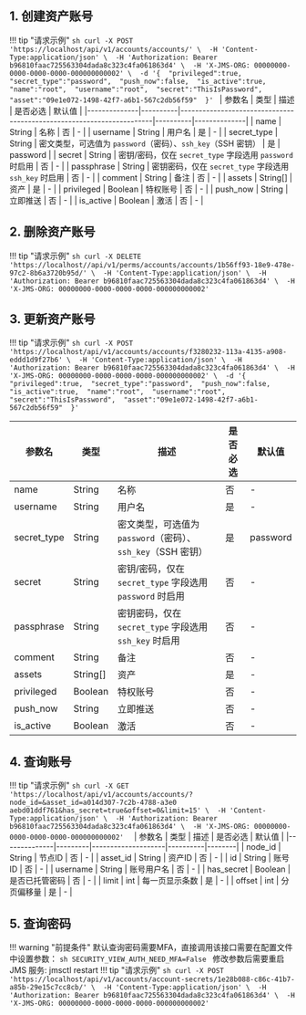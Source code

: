 ## 1. 创建资产账号
!!! tip "请求示例"
    ```sh
    curl -X POST 'https://localhost/api/v1/accounts/accounts/' \ 
        -H 'Content-Type:application/json' \ 
        -H 'Authorization: Bearer b96810faac725563304dada8c323c4fa061863d4' \ 
        -H 'X-JMS-ORG: 00000000-0000-0000-0000-000000000002' \ 
        -d '{ 
                "privileged":true, 
                "secret_type":"password", 
                "push_now":false, 
                "is_active":true, 
                "name":"root", 
                "username":"root", 
                "secret":"ThisIsPassword", 
                "asset":"09e1e072-1498-42f7-a6b1-567c2db56f59" 
            }'
    ```
| 参数名       | 类型     | 描述                                                                 | 是否必选 | 默认值       |
|--------------|----------|----------------------------------------------------------------------|----------|--------------|
| name         | String   | 名称                                                                 | 否       | -            |
| username     | String   | 用户名                                                               | 是       | -            |
| secret_type  | String   | 密文类型，可选值为 `password`（密码）、`ssh_key`（SSH 密钥）          | 是       | password     |
| secret       | String   | 密钥/密码，仅在 `secret_type` 字段选用 `password` 时启用             | 否       | -            |
| passphrase   | String   | 密钥密码，仅在 `secret_type` 字段选用 `ssh_key` 时启用                | 否       | -            |
| comment      | String   | 备注                                                                 | 否       | -            |
| assets       | String[] | 资产                                                                 | 是       | -            |
| privileged   | Boolean  | 特权账号                                                             | 否       | -            |
| push_now     | String   | 立即推送                                                             | 否       | -            |
| is_active    | Boolean  | 激活                                                                 | 否       | -            |


## 2. 删除资产账号
!!! tip "请求示例"
    ```sh
    curl -X DELETE 'https://localhost//api/v1/perms/accounts/accounts/1b56ff93-18e9-478e-97c2-8b6a3720b95d/' \ 
        -H 'Content-Type:application/json' \ 
        -H 'Authorization: Bearer b96810faac725563304dada8c323c4fa061863d4' \ 
        -H 'X-JMS-ORG: 00000000-0000-0000-0000-000000000002'
    ```
## 3. 更新资产账号
!!! tip "请求示例"
    ```sh
    curl -X POST 'https://localhost/api/v1/accounts/accounts/f3280232-113a-4135-a908-eddd1d9f27b6' \ 
        -H 'Content-Type:application/json' \ 
        -H 'Authorization: Bearer b96810faac725563304dada8c323c4fa061863d4' \ 
        -H 'X-JMS-ORG: 00000000-0000-0000-0000-000000000002' \ 
        -d '{ 
                "privileged":true, 
                "secret_type":"password", 
                "push_now":false, 
                "is_active":true, 
                "name":"root", 
                "username":"root", 
                "secret":"ThisIsPassword", 
                "asset":"09e1e072-1498-42f7-a6b1-567c2db56f59" 
            }'
    ```

| 参数名       | 类型     | 描述                                                                 | 是否必选 | 默认值       |
|--------------|----------|----------------------------------------------------------------------|----------|--------------|
| name         | String   | 名称                                                                 | 否       | -            |
| username     | String   | 用户名                                                               | 是       | -            |
| secret_type  | String   | 密文类型，可选值为 `password`（密码）、`ssh_key`（SSH 密钥）          | 是       | password     |
| secret       | String   | 密钥/密码，仅在 `secret_type` 字段选用 `password` 时启用             | 否       | -            |
| passphrase   | String   | 密钥密码，仅在 `secret_type` 字段选用 `ssh_key` 时启用                | 否       | -            |
| comment      | String   | 备注                                                                 | 否       | -            |
| assets       | String[] | 资产                                                                 | 是       | -            |
| privileged   | Boolean  | 特权账号                                                             | 否       | -            |
| push_now     | String   | 立即推送                                                             | 否       | -            |
| is_active    | Boolean  | 激活                                                                 | 否       | -            |


## 4. 查询账号
!!! tip "请求示例"
    ```sh
    curl -X GET 'https://localhost/api/v1/accounts/accounts/?node_id=&asset_id=a014d307-7c2b-4788-a3e0
    aebd01ddf761&has_secret=true&offset=0&limit=15' \ 
        -H 'Content-Type:application/json' \ 
        -H 'Authorization: Bearer b96810faac725563304dada8c323c4fa061863d4' \ 
        -H 'X-JMS-ORG: 00000000-0000-0000-0000-000000000002' 
    ```
| 参数名       | 类型    | 描述               | 是否必选 | 默认值 |
|--------------|---------|--------------------|----------|--------|
| node_id      | String  | 节点ID             | 否       | -      |
| asset_id     | String  | 资产ID             | 否       | -      |
| id           | String  | 账号ID             | 否       | -      |
| username     | String  | 账号用户名         | 否       | -      |
| has_secret   | Boolean | 是否已托管密码     | 否       | -      |
| limit        | int     | 每一页显示条数     | 是       | -      |
| offset       | int     | 分页偏移量         | 是       | -      |



## 5. 查询密码
!!! warning "前提条件"
    默认查询密码需要MFA，直接调用该接口需要在配置文件中设置参数：
    ```sh
    SECURITY_VIEW_AUTH_NEED_MFA=False
    ```
    修改参数后需要重启 JMS 服务: jmsctl restart
!!! tip "请求示例"
    ```sh
    curl -X POST 'https://localhost/api/v1/accounts/account-secrets/1e28b088-c86c-41b7-a85b-29e15c7cc8cb/' \ 
        -H 'Content-Type:application/json' \ 
        -H 'Authorization: Bearer b96810faac725563304dada8c323c4fa061863d4' \ 
        -H 'X-JMS-ORG: 00000000-0000-0000-0000-000000000002'  
    ```

